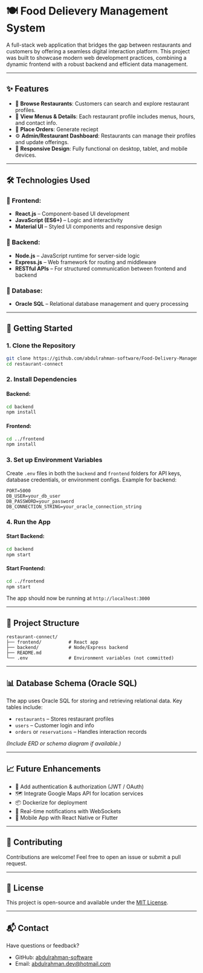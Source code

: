 
# 🍽️ Food Delievery Management System

A full-stack web application that bridges the gap between restaurants and customers by offering a seamless digital interaction platform. This project was built to showcase modern web development practices, combining a dynamic frontend with a robust backend and efficient data management.

---

## ✨ Features

- 🔎 **Browse Restaurants**: Customers can search and explore restaurant profiles.
- 🧾 **View Menus & Details**: Each restaurant profile includes menus, hours, and contact info.
- 🛒 **Place Orders**: Generate reciept
- ⚙️ **Admin/Restaurant Dashboard**: Restaurants can manage their profiles and update offerings.
- 📱 **Responsive Design**: Fully functional on desktop, tablet, and mobile devices.

---

## 🛠️ Technologies Used

### 🔧 Frontend:
- **React.js** – Component-based UI development
- **JavaScript (ES6+)** – Logic and interactivity
- **Material UI** – Styled UI components and responsive design

### 🔧 Backend:
- **Node.js** – JavaScript runtime for server-side logic
- **Express.js** – Web framework for routing and middleware
- **RESTful APIs** – For structured communication between frontend and backend

### 🔧 Database:
- **Oracle SQL** – Relational database management and query processing

---

## 🚀 Getting Started

### 1. Clone the Repository

```bash
git clone https://github.com/abdulrahman-software/Food-Delivery-Management-System.git
cd restaurant-connect
````

### 2. Install Dependencies

#### Backend:

```bash
cd backend
npm install
```

#### Frontend:

```bash
cd ../frontend
npm install
```

### 3. Set up Environment Variables

Create `.env` files in both the `backend` and `frontend` folders for API keys, database credentials, or environment configs. Example for backend:

```env
PORT=5000
DB_USER=your_db_user
DB_PASSWORD=your_password
DB_CONNECTION_STRING=your_oracle_connection_string
```

### 4. Run the App

#### Start Backend:

```bash
cd backend
npm start
```

#### Start Frontend:

```bash
cd ../frontend
npm start
```

The app should now be running at `http://localhost:3000`

---

## 📁 Project Structure

```
restaurant-connect/
├── frontend/          # React app
├── backend/           # Node/Express backend
├── README.md
└── .env               # Environment variables (not committed)
```

---

## 📊 Database Schema (Oracle SQL)

The app uses Oracle SQL for storing and retrieving relational data. Key tables include:

* `restaurants` – Stores restaurant profiles
* `users` – Customer login and info
* `orders` or `reservations` – Handles interaction records

*(Include ERD or schema diagram if available.)*

---

## 📈 Future Enhancements

* 🔐 Add authentication & authorization (JWT / OAuth)
* 🗺️ Integrate Google Maps API for location services
* 📦 Dockerize for deployment
* 🔔 Real-time notifications with WebSockets
* 📱 Mobile App with React Native or Flutter

---

## 🤝 Contributing

Contributions are welcome! Feel free to open an issue or submit a pull request.

---

## 📄 License

This project is open-source and available under the [MIT License](LICENSE).

---

## 📬 Contact

Have questions or feedback?

* GitHub: [abdulrahman-software](https://github.com/abdulrahman-software)
* Email: abdulrahman.dev@hotmail.com
